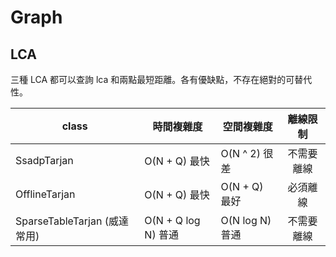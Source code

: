 # Graph
## LCA
三種 LCA 都可以查詢 lca 和兩點最短距離。各有優缺點，不存在絕對的可替代性。

| class                         | 時間複雜度     | 空間複雜度 |  離線限制  |
| ----------------------------- | -------------- | ---------- | :--------: |
| SsadpTarjan                   | O(N + Q) 最快      | O(N ^ 2) 很差   | 不需要離線 |
| OfflineTarjan                 | O(N + Q) 最快      | O(N + Q) 最好  |  必須離線  |
| SparseTableTarjan (威達常用) | O(N + Q log N) 普通 | O(N log N) 普通 | 不需要離線 |
